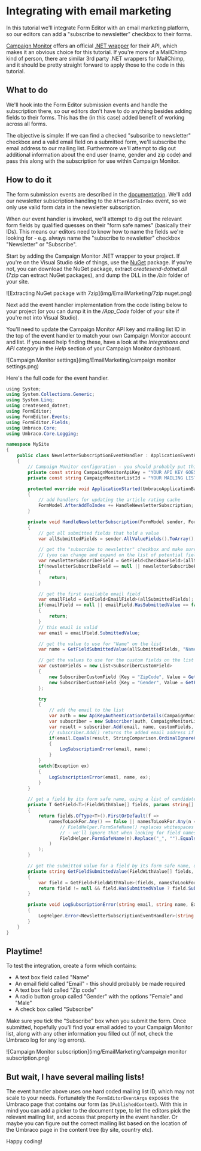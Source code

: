 # Integrating with email marketing

In this tutorial we'll integrate Form Editor with an email marketing platform, so our editors can add a "subscribe to newsletter" checkbox to their forms.

[Campaign Monitor](https://www.campaignmonitor.com/) offers an official [.NET wrapper](http://campaignmonitor.github.io/createsend-dotnet/) for their API, which makes it an obvious choice for this tutorial. If you're more of a MailChimp kind of person, there are similar 3rd party .NET wrappers for MailChimp, and it should be pretty straight forward to apply those to the code in this tutorial.

## What to do

We'll hook into the Form Editor submission events and handle the subscription there, so our editors don't have to do anything besides adding fields to their forms. This has the (in this case) added benefit of working across all forms.

The objective is simple: If we can find a checked "subscribe to newsletter" checkbox and a valid email field on a submitted form, we'll subscribe the email address to our mailing list. Furthermore we'll attempt to dig out additional information about the end user (name, gender and zip code) and pass this along with the subscription for use within Campaign Monitor. 

## How to do it

The form submission events are described in the [documentation](../Docs/extend.md#form-submission-events). We'll add our newsletter subscription handling to the `AfterAddToIndex` event, so we only use valid form data in the newsletter subscription.

When our event handler is invoked, we'll attempt to dig out the relevant form fields by qualified quesses on their "form safe names" (basically their IDs). This means our editors need to know how to name the fields we're looking for - e.g. always name the "subscribe to newsletter" checkbox "Newsletter" or "Subscribe".

Start by adding the Campaign Monitor .NET wrapper to your project. If you're on the Visual Studio side of things, use the [NuGet](https://www.nuget.org/packages/campaignmonitor-api/) package. If you're not, you can download the NuGet package, extract *createsend-dotnet.dll* (7zip can extract NuGet packages), and dump the DLL in the */bin* folder of your site.

![Extracting NuGet package with 7zip](img/EmailMarketing/7zip nuget.png)

Next add the event handler implementation from the code listing below to your project (or you can dump it in the */App_Code* folder of your site if you're not into Visual Studio). 

You'll need to update the Campaign Monitor API key and mailing list ID in the top of the event handler to match your own Campaign Monitor account and list. If you need help finding these, have a look at the *Integrations and API* category in the *Help* section of your Campaign Monitor dashboard.

![Campaign Monitor settings](img/EmailMarketing/campaign monitor settings.png)

Here's the full code for the event handler.

```CS
﻿using System;
using System.Collections.Generic;
using System.Linq;
using createsend_dotnet;
using FormEditor;
using FormEditor.Events;
using FormEditor.Fields;
using Umbraco.Core;
using Umbraco.Core.Logging;

namespace MySite
{
	public class NewsletterSubscriptionEventHandler : ApplicationEventHandler
	{
		// Campaign Monitor configuration - you should probably put this in web.config instead
		private const string CampaignMonitorApiKey = "YOUR API KEY GOES HERE";
		private const string CampaignMonitorListId = "YOUR MAILING LIST ID GOES HERE";

		protected override void ApplicationStarted(UmbracoApplicationBase umbracoApplication, ApplicationContext applicationContext)
		{
			// add handlers for updating the article rating cache
			FormModel.AfterAddToIndex += HandleNewsletterSubscription;
		}

		private void HandleNewsletterSubscription(FormModel sender, FormEditorEventArgs formEditorEventArgs)
		{
			// get all submitted fields that hold a value
			var allSubmittedFields = sender.AllValueFields().ToArray();

			// get the "subscribe to newsletter" checkbox and make sure it's checked before signing up
			// (you can change and expand on the list of potential field names as you see it fit)
			var newsletterSubscribeField = GetField<CheckboxField>(allSubmittedFields, "Newsletter", "NewsletterSubscribe", "Subscribe", "SubscribeToNewsletter");
			if(newsletterSubscribeField == null || newsletterSubscribeField.Selected == false)
			{
				return;
			}

			// get the first available email field
			var emailField = GetField<EmailField>(allSubmittedFields);
			if(emailField == null || emailField.HasSubmittedValue == false || emailField.Invalid)
			{
				return;
			}
			// this email is valid
			var email = emailField.SubmittedValue;

			// get the value to use for "Name" on the list
			var name = GetFieldSubmittedValue(allSubmittedFields, "Name", "FullName", "FirstName");

			// get the values to use for the custom fields on the list (in this example we have a zip code and a gender field)
			var customFields = new List<SubscriberCustomField>
			{
				new SubscriberCustomField {Key = "ZipCode", Value = GetFieldSubmittedValue(allSubmittedFields, "Zip", "ZipCode", "PostalCode")},
				new SubscriberCustomField {Key = "Gender", Value = GetFieldSubmittedValue(allSubmittedFields, "Gender", "Sex")}
			};

			try
			{
				// add the email to the list
				var auth = new ApiKeyAuthenticationDetails(CampaignMonitorApiKey);
				var subscriber = new Subscriber(auth, CampaignMonitorListId);
				var result = subscriber.Add(email, name, customFields, true);
				// subscriber.Add() returns the added email address if things go well
				if(email.Equals(result, StringComparison.OrdinalIgnoreCase) == false)
				{
					LogSubscriptionError(email, name);
				}
			}
			catch(Exception ex)
			{
				LogSubscriptionError(email, name, ex);
			}
		}

		// get a field by its form safe name, using a list of candidate names to look for
		private T GetField<T>(FieldWithValue[] fields, params string[] namesToLookFor) where T : FieldWithValue
		{
			return fields.OfType<T>().FirstOrDefault(f =>
				namesToLookFor.Any() == false || namesToLookFor.Any(n =>
					// FieldHelper.FormSafeName() replaces whitespaces etc. with "_"
					// - we'll ignore that when looking for field names, so we don't have to look for both "PostalCode" and "Postal_Code"
					FieldHelper.FormSafeName(n).Replace("_", "").Equals(f.FormSafeName.Replace("_", ""), StringComparison.OrdinalIgnoreCase)
				)
			);
		}

		// get the submitted value for a field by its form safe name, using a list of candidate names to look for
		private string GetFieldSubmittedValue(FieldWithValue[] fields, params string[] namesToLookFor)
		{
			var field = GetField<FieldWithValue>(fields, namesToLookFor);
			return field != null && field.HasSubmittedValue ? field.SubmittedValue : null;
		}

		private void LogSubscriptionError(string email, string name, Exception ex = null)
		{
			LogHelper.Error<NewsletterSubscriptionEventHandler>(string.Format("Could not subscribe email: {0} (name: {1})", email, name), ex);
		}
	}
}
```

## Playtime!

To test the integration, create a form which contains:

- A text box field called "Name"
- An email field called "Email" - this should probably be made required
- A text box field called "Zip code"
- A radio button group called "Gender" with the options "Female" and "Male"
- A check box called "Subscribe"

Make sure you tick the "Subscribe" box when you submit the form. Once submitted, hopefully you'll find your email added to your Campaign Monitor list, along with any other information you filled out (if not, check the Umbraco log for any log errors).

![Campaign Monitor subscription](img/EmailMarketing/campaign monitor subscription.png)

## But wait, I have several mailing lists!

The event handler above uses one hard coded mailing list ID, which may not scale to your needs. Fortunately the `FormEditorEventArgs` exposes the Umbraco page that contains our form (as `IPublishedContent`). With this in mind you can add a picker to the document type, to let the editors pick the relevant mailing list, and access that property in the event handler. Or maybe you can figure out the correct mailing list based on the location of the Umbraco page in the content tree (by site, country etc).

Happy coding!
